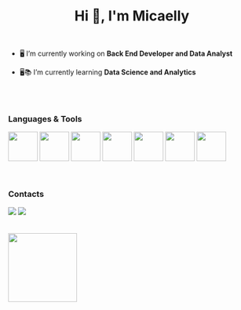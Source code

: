 
<h1 align="center">Hi 👋, I'm Micaelly </h1>
</br>

- 🖥️ I’m currently working on **Back End Developer and Data Analyst**

- 🖥📚 I’m currently learning **Data Science and Analytics**

</br>

</br>

### Languages & Tools 
<img width="60px" src="https://cdn.jsdelivr.net/gh/devicons/devicon/icons/postgresql/postgresql-original-wordmark.svg" />                                                 <img width="60px" src="https://cdn.jsdelivr.net/gh/devicons/devicon/icons/python/python-original-wordmark.svg" /> 
<img width="60px" src="https://cdn.jsdelivr.net/gh/devicons/devicon/icons/django/django-plain-wordmark.svg" />
<img width="60px" src="https://cdn.jsdelivr.net/gh/devicons/devicon/icons/oracle/oracle-original.svg" />
<img width="60px" src="https://cdn.jsdelivr.net/gh/devicons/devicon/icons/fastapi/fastapi-plain-wordmark.svg" />
<img width="60 px" src="https://cdn.jsdelivr.net/gh/devicons/devicon/icons/amazonwebservices/amazonwebservices-original-wordmark.svg" />
<img width="60px" src="https://cdn.jsdelivr.net/gh/devicons/devicon/icons/jupyter/jupyter-original-wordmark.svg" />
</br>

</br>
 
### Contacts

<div>  
  <a href="mailto:micaellycristine01@gmail.com" target="_blank"><img src="https://img.shields.io/badge/Gmail-D14836?style=for-the-badge&logo= gmail&logoColor=white" target="_black"></a>
  <a href="https://www.linkedin.com/in/micaelly-cristine-8a5205200/" target="_blank"><img src="https://img.shields.io/badge/LinkedIn-%230077B5?style=for-the-badge&logo=linkedin&logoColor=white" target="_black"></a>
  </div>
  
</br>


</br>
 <img height="140em" src="https://github-readme-stats-eight-theta.vercel.app/api/top-langs/?username=Micaelly2222&layout=compact&langs_count=8&theme=algolia"/>

</br>
